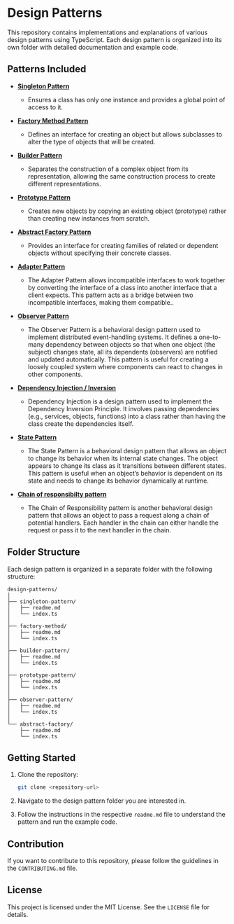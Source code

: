 # Design Patterns

This repository contains implementations and explanations of various design patterns using TypeScript. Each design pattern is organized into its own folder with detailed documentation and example code.

## Patterns Included

- **[Singleton Pattern](./singleton-pattern)**
  - Ensures a class has only one instance and provides a global point of access to it.

- **[Factory Method Pattern](./factory-method)**
  - Defines an interface for creating an object but allows subclasses to alter the type of objects that will be created.

- **[Builder Pattern](./builder-method)**
  - Separates the construction of a complex object from its representation, allowing the same construction process to create different representations.

- **[Prototype Pattern](./prototype-pattern)**
  - Creates new objects by copying an existing object (prototype) rather than creating new instances from scratch.

- **[Abstract Factory Pattern](./abstract-factory)**
  - Provides an interface for creating families of related or dependent objects without specifying their concrete classes.

- **[Adapter Pattern](./adapter-pattern)**
  - The Adapter Pattern allows incompatible interfaces to work together by converting the interface of a class into another interface that a client expects. This pattern acts as a bridge between two incompatible interfaces, making them compatible..

- **[Observer Pattern](./observer-pattern)**
  - The Observer Pattern is a behavioral design pattern used to implement distributed event-handling systems. It defines a one-to-many dependency between objects so that when one object (the subject) changes state, all its dependents (observers) are notified and updated automatically. This pattern is useful for creating a loosely coupled system where components can react to changes in other components.

- **[Dependency Injection / Inversion](./dependency-injection)**
  - Dependency Injection is a design pattern used to implement the Dependency Inversion Principle. It involves passing dependencies (e.g., services, objects, functions) into a class rather than having the class create the dependencies itself.

- **[State Pattern](./state-pattern)**
  - The State Pattern is a behavioral design pattern that allows an object to change its behavior when its internal state changes. The object appears to change its class as it transitions between different states. This pattern is useful when an object’s behavior is dependent on its state and needs to change its behavior dynamically at runtime.

- **[Chain of responsibilty pattern](./chain-of-responsibility)**
  - The Chain of Responsibility pattern is another behavioral design pattern that allows an object to pass a request along a chain of potential handlers. Each handler in the chain can either handle the request or pass it to the next handler in the chain.


## Folder Structure

Each design pattern is organized in a separate folder with the following structure:

```
design-patterns/
│
├── singleton-pattern/
│   ├── readme.md
│   └── index.ts
│
├── factory-method/
│   ├── readme.md
│   └── index.ts
│
├── builder-pattern/
│   ├── readme.md
│   └── index.ts
│
├── prototype-pattern/
│   ├── readme.md
│   └── index.ts
│
├── observer-pattern/
│   ├── readme.md
│   └── index.ts
│
└── abstract-factory/
    ├── readme.md
    └── index.ts
```

## Getting Started

1. Clone the repository:
   ```bash
   git clone <repository-url>
   ```

2. Navigate to the design pattern folder you are interested in.

3. Follow the instructions in the respective `readme.md` file to understand the pattern and run the example code.

## Contribution

If you want to contribute to this repository, please follow the guidelines in the `CONTRIBUTING.md` file.

## License

This project is licensed under the MIT License. See the `LICENSE` file for details.
